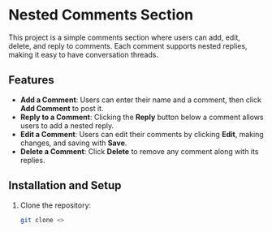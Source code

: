 # Nested Comments Section

This project is a simple comments section where users can add, edit, delete, and reply to comments. Each comment supports nested replies, making it easy to have conversation threads.

## Features

- **Add a Comment**: Users can enter their name and a comment, then click **Add Comment** to post it.
- **Reply to a Comment**: Clicking the **Reply** button below a comment allows users to add a nested reply.
- **Edit a Comment**: Users can edit their comments by clicking **Edit**, making changes, and saving with **Save**.
- **Delete a Comment**: Click **Delete** to remove any comment along with its replies.

## Installation and Setup

1. Clone the repository:
   ```bash
   git clone <>
